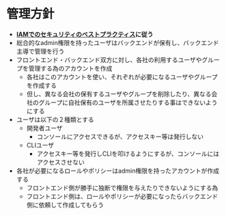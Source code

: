 # 管理方針

- **[IAMでのセキュリティのベストプラクティス](https://docs.aws.amazon.com/ja_jp/IAM/latest/UserGuide/best-practices.html)に従う**
- 総合的なadmin権限を持ったユーザはバックエンドが保有し、バックエンド主導で管理を行う
- フロントエンド・バックエンド双方に対し、各社の利用するユーザやグループを管理する為のアカウントを作成
  - 各社はこのアカウントを使い、それぞれが必要になるユーザやグループを作成する
  - 但し、異なる会社の保有するユーザやグループを削除したり、異なる会社のグループに自社保有のユーザを所属させたりする事はできないようにする
- ユーザは以下の２種類とする
  - 開発者ユーザ
    - コンソールにアクセスできるが、アクセスキー等は発行しない
  - CLIユーザ
    - アクセスキー等を発行しCLIを叩けるようにするが、コンソールにはアクセスさせない
- 各社が必要になるロールやポリシーはadmin権限を持ったアカウントが作成する
  - フロントエンド側が勝手に独断で権限を与えたりできないようにする為
  - フロントエンド側は、ロールやポリシーが必要になったらバックエンド側に依頼して作成してもらう
